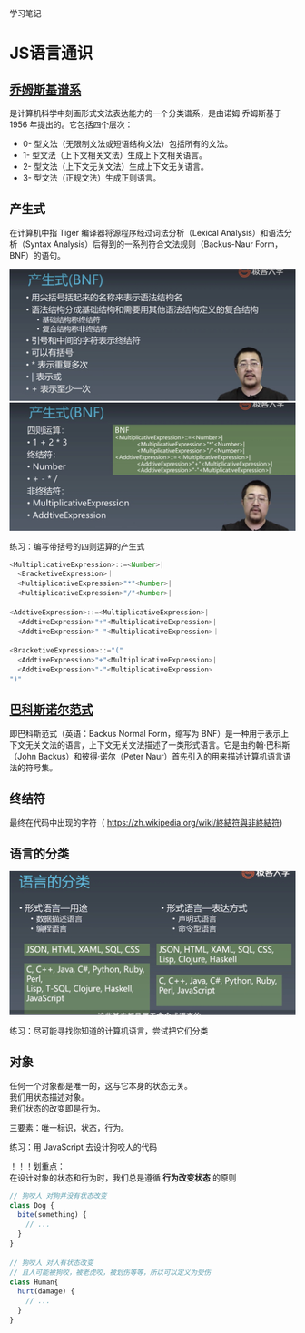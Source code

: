 学习笔记
# JS语言通识
## [乔姆斯基谱系](https://zh.wikipedia.org/wiki/%E4%B9%94%E5%A7%86%E6%96%AF%E5%9F%BA%E8%B0%B1%E7%B3%BB)
是计算机科学中刻画形式文法表达能力的一个分类谱系，是由诺姆·乔姆斯基于 1956 年提出的。它包括四个层次：
- 0- 型文法（无限制文法或短语结构文法）包括所有的文法。
- 1- 型文法（上下文相关文法）生成上下文相关语言。
- 2- 型文法（上下文无关文法）生成上下文无关语言。
- 3- 型文法（正规文法）生成正则语言。


## 产生式
在计算机中指 Tiger 编译器将源程序经过词法分析（Lexical Analysis）和语法分析（Syntax Analysis）后得到的一系列符合文法规则（Backus-Naur Form，BNF）的语句。

![BNF-1](./images/BNF-1.jpg)
![BNF-2](./images/BNF-2.png)

练习：编写带括号的四则运算的产生式
```javascript
<MultiplicativeExpression>::=<Number>|
  <BracketiveExpression>｜
  <MultiplicativeExpression>"*"<Number>|
  <MultiplicativeExpression>"/"<Number>|

<AddtiveExpression>::=<MultiplicativeExpression>|
  <AddtiveExpression>"+"<MultiplicativeExpression>|
  <AddtiveExpression>"-"<MultiplicativeExpression>｜

<BracketiveExpression>::="("
  <AddtiveExpression>"+"<MultiplicativeExpression>|
  <AddtiveExpression>"-"<MultiplicativeExpression>
")"
```



## [巴科斯诺尔范式](https://zh.wikipedia.org/wiki/%E5%B7%B4%E7%A7%91%E6%96%AF%E8%8C%83%E5%BC%8F)
即巴科斯范式（英语：Backus Normal Form，缩写为 BNF）是一种用于表示上下文无关文法的语言，上下文无关文法描述了一类形式语言。它是由约翰·巴科斯（John Backus）和彼得·诺尔（Peter Naur）首先引入的用来描述计算机语言语法的符号集。



## 终结符
最终在代码中出现的字符（ https://zh.wikipedia.org/wiki/終結符與非終結符)

## 语言的分类
![语言的分类](./images/语言的分类.png)

练习：尽可能寻找你知道的计算机语言，尝试把它们分类


## 对象
任何一个对象都是唯一的，这与它本身的状态无关。  
我们用状态描述对象。  
我们状态的改变即是行为。

三要素：唯一标识，状态，行为。

练习：用 JavaScript 去设计狗咬人的代码

！！！划重点：  
在设计对象的状态和行为时，我们总是遵循 __行为改变状态__ 的原则

```javascript
// 狗咬人 对狗并没有状态改变
class Dog {
  bite(something) {
    // ...
  }
}

// 狗咬人 对人有状态改变
// 且人可能被狗咬，被老虎咬，被划伤等等，所以可以定义为受伤
class Human{
  hurt(damage) {
    // ...
  }
}
```
